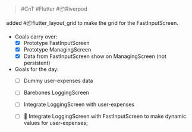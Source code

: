 > #CnT #Flutter #📦Riverpod 

added #📦flutter_layout_grid to make the grid for the FastInputScreen.

- Goals carry over:
	- [x] Prototype FastInputScreen
	- [x] Prototype ManagingScreen
	- [x] Data from FastInputScreen show on ManagingScreen (not persistent)

- Goals for the day:
	- [ ] Dummy user-expenses data
	- [ ] Barebones LoggingScreen
	- [ ] Integrate LoggingScreen with user-expenses
	- [ ] 🚀 Integrate LoggingScreen with FastInputScreen to make dynamic values for user-expenses;


